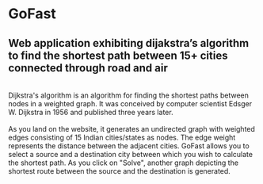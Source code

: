 # GoFast
## Web application exhibiting dijakstra’s algorithm to find the shortest path between 15+ cities connected through road and air
<br />
Dijkstra's algorithm is an algorithm for finding the shortest paths between nodes in a weighted graph.  It was conceived by computer scientist Edsger W. Dijkstra in 1956 and published three years later.
<br />
<br />
As you land on the website, it generates an undirected graph with weighted edges consisting of 15 Indian cities/states as nodes. The edge weight represents the distance between the adjacent cities. GoFast allows you to select a source and a destination city between which you wish to calculate the shortest path. As you click on "Solve", another graph depicting the shortest route between the source and the destination is generated.

